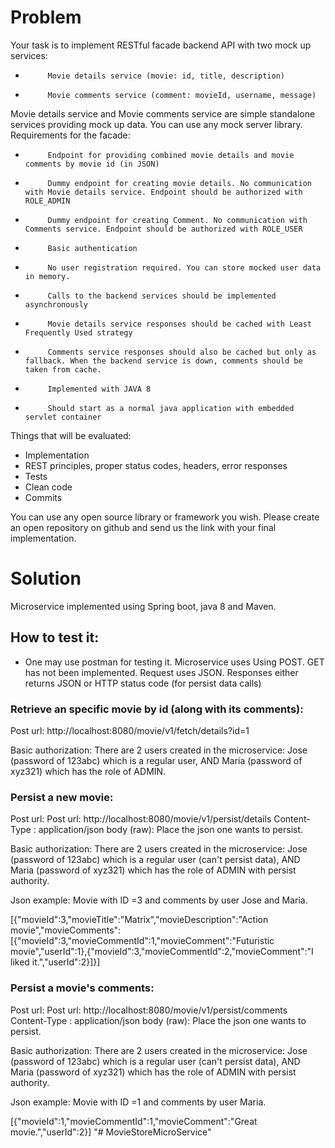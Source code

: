 # Problem

Your task is to implement RESTful facade backend API with two mock up services:
-          Movie details service (movie: id, title, description)
-          Movie comments service (comment: movieId, username, message)

Movie details service and Movie comments service are simple standalone services providing mock up data. You can use any mock server library.
Requirements for the facade:
-          Endpoint for providing combined movie details and movie comments by movie id (in JSON)
-          Dummy endpoint for creating movie details. No communication with Movie details service. Endpoint should be authorized with ROLE_ADMIN
-          Dummy endpoint for creating Comment. No communication with Comments service. Endpoint should be authorized with ROLE_USER
-          Basic authentication
-          No user registration required. You can store mocked user data in memory.
-          Calls to the backend services should be implemented asynchronously
-          Movie details service responses should be cached with Least Frequently Used strategy
-          Comments service responses should also be cached but only as fallback. When the backend service is down, comments should be taken from cache.
-          Implemented with JAVA 8
-          Should start as a normal java application with embedded servlet container

Things that will be evaluated:
-   Implementation
-   REST principles, proper status codes, headers, error responses
-   Tests
-   Clean code
-   Commits

You can use any open source library or framework you wish.
Please create an open repository on github and send us the link with your final implementation.



# Solution

Microservice implemented using Spring boot, java 8 and Maven.

## How to test it:

* One may use postman for testing it. Microservice uses Using POST. GET has not been implemented. Request uses JSON.  Responses either returns JSON or HTTP status code (for persist data calls)



### Retrieve an specific movie by id (along with its comments):

Post url:  http://localhost:8080/movie/v1/fetch/details?id=1

Basic authorization: There are 2 users created in the microservice:  Jose (password of 123abc) which is a regular user, AND Maria (password of  xyz321) which has the role of ADMIN.



### Persist a new movie:

Post url: Post url:  http://localhost:8080/movie/v1/persist/details
Content-Type : application/json
body (raw): Place the json one wants to persist.

Basic authorization: There are 2 users created in the microservice:  Jose (password of 123abc) which is a regular user (can't persist data), AND Maria (password of  xyz321) which has the role of ADMIN with persist authority.

Json example: Movie with ID =3 and comments by user Jose and Maria.

[{"movieId":3,"movieTitle":"Matrix","movieDescription":"Action movie","movieComments":[{"movieId":3,"movieCommentId":1,"movieComment":"Futuristic movie","userId":1},{"movieId":3,"movieCommentId":2,"movieComment":"I liked it.","userId":2}]}]

### Persist a movie's comments:

Post url: Post url:  http://localhost:8080/movie/v1/persist/comments
Content-Type : application/json
body (raw): Place the json one wants to persist.

Basic authorization: There are 2 users created in the microservice:  Jose (password of 123abc) which is a regular user (can't persist data), AND Maria (password of  xyz321) which has the role of ADMIN with persist authority.

Json example: Movie with ID =1 and comments by user Maria.

[{"movieId":1,"movieCommentId":1,"movieComment":"Great movie.","userId":2}]
"# MovieStoreMicroService" 

